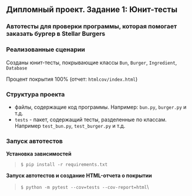 ## Дипломный проект. Задание 1: Юнит-тесты

### Автотесты для проверки программы, которая помогает заказать бургер в Stellar Burgers

### Реализованные сценарии

Созданы юнит-тесты, покрывающие классы `Bun`, `Burger`, `Ingredient`, `Database`

Процент покрытия 100% (отчет: `htmlcov/index.html`)

### Структура проекта

-  файлы, содержащие код программы. Например: `bun.py`, `burger.py` и т.д.
- `tests` - пакет, содержащий тесты, разделенные по классам. Например `test_bun.py`, `test_burger.py` и т.д.

### Запуск автотестов

**Установка зависимостей**

> `$ pip install -r requirements.txt`

**Запуск автотестов и создание HTML-отчета о покрытии**

>  `$ python -m pytest --cov=tests --cov-report=html`\
